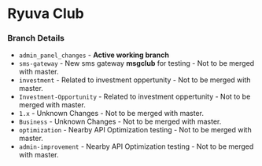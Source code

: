 # Ryuva Club

### Branch Details

* `admin_panel_changes` - **Active working branch**
* `sms-gateway` - New sms gateway **msgclub** for testing - Not to be merged with master. 
* `investment` - Related to investment oppertunity - Not to be merged with master. 
* `Investment-Opportunity` - Related to investment oppertunity - Not to be merged with master. 
* `1.x` - Unknown Changes - Not to be merged with master. 
* `Business` - Unknown Changes - Not to be merged with master. 
* `optimization` - Nearby API Optimization testing - Not to be merged with master. 
* `admin-improvement` - Nearby API Optimization testing - Not to be merged with master. 
